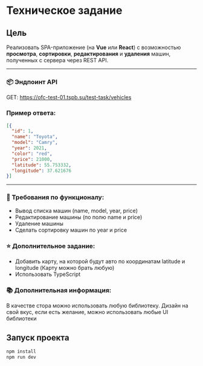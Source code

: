 # Техническое задание

## Цель

Реализовать SPA-приложение (на **Vue** или **React**) с возможностью **просмотра**, **сортировки**, **редактирования** и **удаления** машин, полученных с сервера через REST API.

---

### 📦 Эндпоинт API
GET: https://ofc-test-01.tspb.su/test-task/vehicles

### Пример ответа:

```json
[{
  "id": 1,
  "name": "Toyota",
  "model": "Camry",
  "year": 2021,
  "color": "red",
  "price": 21000,
  "latitude": 55.753332,
  "longitude": 37.621676
}]
```
---

### 🔧 Требования по функционалу:
* Вывод списка машин (name, model, year, price)
* Редактирование машины (по полю name и price)
* Удаление машины
* Сделать сортировку машин по year и price

### ⭐ Дополнительное задание:
* Добавить карту, на которой будут авто по координатам latitude и longitude (Карту можно брать любую)
* Использовать TypeScript

### 📚 Дополнительная информация:
В качестве стора можно использовать любую библиотеку. Дизайн на свой вкус, если есть желание, можно использовать любые UI библиотеки

<h2>Запуск проекта</h2>

```bash
npm install
npm run dev


